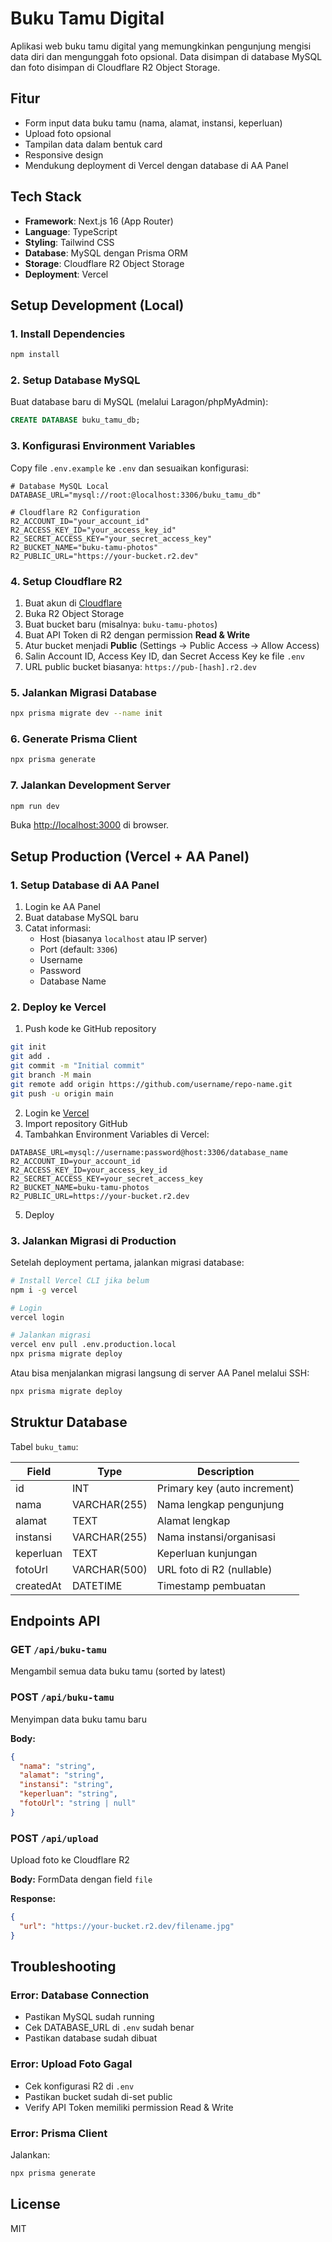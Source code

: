 # Buku Tamu Digital

Aplikasi web buku tamu digital yang memungkinkan pengunjung mengisi data diri dan mengunggah foto opsional. Data disimpan di database MySQL dan foto disimpan di Cloudflare R2 Object Storage.

## Fitur

- Form input data buku tamu (nama, alamat, instansi, keperluan)
- Upload foto opsional
- Tampilan data dalam bentuk card
- Responsive design
- Mendukung deployment di Vercel dengan database di AA Panel

## Tech Stack

- **Framework**: Next.js 16 (App Router)
- **Language**: TypeScript
- **Styling**: Tailwind CSS
- **Database**: MySQL dengan Prisma ORM
- **Storage**: Cloudflare R2 Object Storage
- **Deployment**: Vercel

## Setup Development (Local)

### 1. Install Dependencies

```bash
npm install
```

### 2. Setup Database MySQL

Buat database baru di MySQL (melalui Laragon/phpMyAdmin):

```sql
CREATE DATABASE buku_tamu_db;
```

### 3. Konfigurasi Environment Variables

Copy file `.env.example` ke `.env` dan sesuaikan konfigurasi:

```env
# Database MySQL Local
DATABASE_URL="mysql://root:@localhost:3306/buku_tamu_db"

# Cloudflare R2 Configuration
R2_ACCOUNT_ID="your_account_id"
R2_ACCESS_KEY_ID="your_access_key_id"
R2_SECRET_ACCESS_KEY="your_secret_access_key"
R2_BUCKET_NAME="buku-tamu-photos"
R2_PUBLIC_URL="https://your-bucket.r2.dev"
```

### 4. Setup Cloudflare R2

1. Buat akun di [Cloudflare](https://dash.cloudflare.com)
2. Buka R2 Object Storage
3. Buat bucket baru (misalnya: `buku-tamu-photos`)
4. Buat API Token di R2 dengan permission **Read & Write**
5. Atur bucket menjadi **Public** (Settings → Public Access → Allow Access)
6. Salin Account ID, Access Key ID, dan Secret Access Key ke file `.env`
7. URL public bucket biasanya: `https://pub-[hash].r2.dev`

### 5. Jalankan Migrasi Database

```bash
npx prisma migrate dev --name init
```

### 6. Generate Prisma Client

```bash
npx prisma generate
```

### 7. Jalankan Development Server

```bash
npm run dev
```

Buka [http://localhost:3000](http://localhost:3000) di browser.

## Setup Production (Vercel + AA Panel)

### 1. Setup Database di AA Panel

1. Login ke AA Panel
2. Buat database MySQL baru
3. Catat informasi:
   - Host (biasanya `localhost` atau IP server)
   - Port (default: `3306`)
   - Username
   - Password
   - Database Name

### 2. Deploy ke Vercel

1. Push kode ke GitHub repository

```bash
git init
git add .
git commit -m "Initial commit"
git branch -M main
git remote add origin https://github.com/username/repo-name.git
git push -u origin main
```

2. Login ke [Vercel](https://vercel.com)
3. Import repository GitHub
4. Tambahkan Environment Variables di Vercel:

```
DATABASE_URL=mysql://username:password@host:3306/database_name
R2_ACCOUNT_ID=your_account_id
R2_ACCESS_KEY_ID=your_access_key_id
R2_SECRET_ACCESS_KEY=your_secret_access_key
R2_BUCKET_NAME=buku-tamu-photos
R2_PUBLIC_URL=https://your-bucket.r2.dev
```

5. Deploy

### 3. Jalankan Migrasi di Production

Setelah deployment pertama, jalankan migrasi database:

```bash
# Install Vercel CLI jika belum
npm i -g vercel

# Login
vercel login

# Jalankan migrasi
vercel env pull .env.production.local
npx prisma migrate deploy
```

Atau bisa menjalankan migrasi langsung di server AA Panel melalui SSH:

```bash
npx prisma migrate deploy
```

## Struktur Database

Tabel `buku_tamu`:

| Field     | Type         | Description                |
|-----------|--------------|----------------------------|
| id        | INT          | Primary key (auto increment) |
| nama      | VARCHAR(255) | Nama lengkap pengunjung     |
| alamat    | TEXT         | Alamat lengkap             |
| instansi  | VARCHAR(255) | Nama instansi/organisasi    |
| keperluan | TEXT         | Keperluan kunjungan        |
| fotoUrl   | VARCHAR(500) | URL foto di R2 (nullable)   |
| createdAt | DATETIME     | Timestamp pembuatan        |

## Endpoints API

### GET `/api/buku-tamu`
Mengambil semua data buku tamu (sorted by latest)

### POST `/api/buku-tamu`
Menyimpan data buku tamu baru

**Body:**
```json
{
  "nama": "string",
  "alamat": "string",
  "instansi": "string",
  "keperluan": "string",
  "fotoUrl": "string | null"
}
```

### POST `/api/upload`
Upload foto ke Cloudflare R2

**Body:** FormData dengan field `file`

**Response:**
```json
{
  "url": "https://your-bucket.r2.dev/filename.jpg"
}
```

## Troubleshooting

### Error: Database Connection
- Pastikan MySQL sudah running
- Cek DATABASE_URL di `.env` sudah benar
- Pastikan database sudah dibuat

### Error: Upload Foto Gagal
- Cek konfigurasi R2 di `.env`
- Pastikan bucket sudah di-set public
- Verify API Token memiliki permission Read & Write

### Error: Prisma Client
Jalankan:
```bash
npx prisma generate
```

## License

MIT
